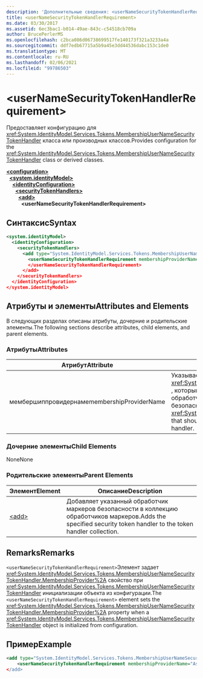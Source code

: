 ```yaml
---
description: 'Дополнительные сведения: <userNameSecurityTokenHandlerRequirement>'
title: <userNameSecurityTokenHandlerRequirement>
ms.date: 03/30/2017
ms.assetid: 6ec3bac1-b014-49ae-843c-c54518cb709a
author: BrucePerlerMS
ms.openlocfilehash: c2bca086d06738699517fe140173f321a3233a4a
ms.sourcegitcommit: ddf7edb67715a5b9a45e3dd44536dabc153c1de0
ms.translationtype: MT
ms.contentlocale: ru-RU
ms.lasthandoff: 02/06/2021
ms.locfileid: "99786503"
---
```

# \<userNameSecurityTokenHandlerRequirement>

<span data-ttu-id="03a35-102">Предоставляет конфигурацию для <xref:System.IdentityModel.Services.Tokens.MembershipUserNameSecurityTokenHandler> класса или производных классов.</span><span class="sxs-lookup"><span data-stu-id="03a35-102">Provides configuration for the <xref:System.IdentityModel.Services.Tokens.MembershipUserNameSecurityTokenHandler> class or derived classes.</span></span>  
  
[**\<configuration>**](../configuration-element.md)\
&nbsp;&nbsp;[**\<system.identityModel>**](system-identitymodel.md)\
&nbsp;&nbsp;&nbsp;&nbsp;[**\<identityConfiguration>**](identityconfiguration.md)\
&nbsp;&nbsp;&nbsp;&nbsp;&nbsp;&nbsp;[**\<securityTokenHandlers>**](securitytokenhandlers.md)\
&nbsp;&nbsp;&nbsp;&nbsp;&nbsp;&nbsp;&nbsp;&nbsp;[**\<add>**](add.md)\
&nbsp;&nbsp;&nbsp;&nbsp;&nbsp;&nbsp;&nbsp;&nbsp;&nbsp;&nbsp;**\<userNameSecurityTokenHandlerRequirement>**  
  
## <a name="syntax"></a><span data-ttu-id="03a35-103">Синтаксис</span><span class="sxs-lookup"><span data-stu-id="03a35-103">Syntax</span></span>  
  
```xml  
<system.identityModel>  
  <identityConfiguration>  
    <securityTokenHandlers>  
      <add type="System.IdentityModel.Services.Tokens.MembershipUserNameSecurityTokenHandler, System.IdentityModel.Services">  
        <userNameSecurityTokenHandlerRequirement membershipProviderName=xs:string >  
        </userNameSecurityTokenHandlerRequirement>  
      </add>  
    </securityTokenHandlers>  
  </identityConfiguration>  
</system.identityModel>  
```  
  
## <a name="attributes-and-elements"></a><span data-ttu-id="03a35-104">Атрибуты и элементы</span><span class="sxs-lookup"><span data-stu-id="03a35-104">Attributes and Elements</span></span>  

 <span data-ttu-id="03a35-105">В следующих разделах описаны атрибуты, дочерние и родительские элементы.</span><span class="sxs-lookup"><span data-stu-id="03a35-105">The following sections describe attributes, child elements, and parent elements.</span></span>  
  
### <a name="attributes"></a><span data-ttu-id="03a35-106">Атрибуты</span><span class="sxs-lookup"><span data-stu-id="03a35-106">Attributes</span></span>  
  
|<span data-ttu-id="03a35-107">Атрибут</span><span class="sxs-lookup"><span data-stu-id="03a35-107">Attribute</span></span>|<span data-ttu-id="03a35-108">Описание</span><span class="sxs-lookup"><span data-stu-id="03a35-108">Description</span></span>|  
|---------------|-----------------|  
|<span data-ttu-id="03a35-109">мембершиппровидернаме</span><span class="sxs-lookup"><span data-stu-id="03a35-109">membershipProviderName</span></span>|<span data-ttu-id="03a35-110">Указывает <xref:System.Web.Security.MembershipProvider> , который должен использоваться обработчиком маркеров безопасности.</span><span class="sxs-lookup"><span data-stu-id="03a35-110">Specifies the <xref:System.Web.Security.MembershipProvider> that should be used by the security token handler.</span></span>|  
  
### <a name="child-elements"></a><span data-ttu-id="03a35-111">Дочерние элементы</span><span class="sxs-lookup"><span data-stu-id="03a35-111">Child Elements</span></span>  

 <span data-ttu-id="03a35-112">None</span><span class="sxs-lookup"><span data-stu-id="03a35-112">None</span></span>  
  
### <a name="parent-elements"></a><span data-ttu-id="03a35-113">Родительские элементы</span><span class="sxs-lookup"><span data-stu-id="03a35-113">Parent Elements</span></span>  
  
|<span data-ttu-id="03a35-114">Элемент</span><span class="sxs-lookup"><span data-stu-id="03a35-114">Element</span></span>|<span data-ttu-id="03a35-115">Описание</span><span class="sxs-lookup"><span data-stu-id="03a35-115">Description</span></span>|  
|-------------|-----------------|  
|[\<add>](add.md)|<span data-ttu-id="03a35-116">Добавляет указанный обработчик маркеров безопасности в коллекцию обработчиков маркеров.</span><span class="sxs-lookup"><span data-stu-id="03a35-116">Adds the specified security token handler to the token handler collection.</span></span>|  
  
## <a name="remarks"></a><span data-ttu-id="03a35-117">Remarks</span><span class="sxs-lookup"><span data-stu-id="03a35-117">Remarks</span></span>  

 <span data-ttu-id="03a35-118">`<userNameSecurityTokenHandlerRequirement>`Элемент задает <xref:System.IdentityModel.Services.Tokens.MembershipUserNameSecurityTokenHandler.MembershipProvider%2A> свойство при <xref:System.IdentityModel.Services.Tokens.MembershipUserNameSecurityTokenHandler> инициализации объекта из конфигурации.</span><span class="sxs-lookup"><span data-stu-id="03a35-118">The `<userNameSecurityTokenHandlerRequirement>` element sets the <xref:System.IdentityModel.Services.Tokens.MembershipUserNameSecurityTokenHandler.MembershipProvider%2A> property when a <xref:System.IdentityModel.Services.Tokens.MembershipUserNameSecurityTokenHandler> object is initialized from configuration.</span></span>  
  
## <a name="example"></a><span data-ttu-id="03a35-119">Пример</span><span class="sxs-lookup"><span data-stu-id="03a35-119">Example</span></span>  
  
```xml  
<add type="System.IdentityModel.Services.Tokens.MembershipUserNameSecurityTokenHandler, System.IdentityModel.Services">  
    <userNameSecurityTokenHandlerRequirement membershipProviderName="AspNetSqlProvider/>  
</add>  
```
